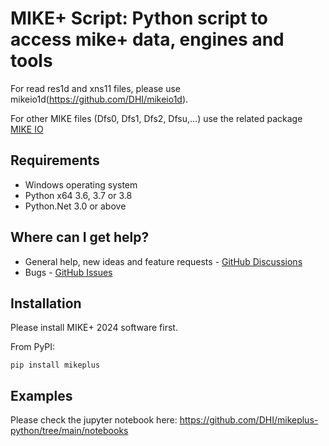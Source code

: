 # MIKE+ Script: Python script to access mike+ data, engines and tools

For read res1d and xns11 files, please use mikeio1d(https://github.com/DHI/mikeio1d).

For other MIKE files (Dfs0, Dfs1, Dfs2, Dfsu,...) use the related package [MIKE IO](https://github.com/DHI/mikeio)

## Requirements
* Windows operating system
* Python x64 3.6, 3.7 or 3.8 
* Python.Net 3.0 or above

## Where can I get help?
* General help, new ideas and feature requests - [GitHub Discussions](http://github.com/DHI/mikeio/discussions) 
* Bugs - [GitHub Issues](https://github.com/DHI/mikeplus-python/issues) 

## Installation
Please install MIKE+ 2024 software first.

From PyPI:

`pip install mikeplus`

## Examples
Please check the jupyter notebook here: https://github.com/DHI/mikeplus-python/tree/main/notebooks